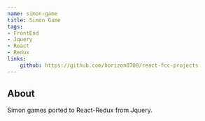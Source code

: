 ```yaml
---
name: simon-game
title: Simon Game
tags: 
- FrontEnd
- Jquery
- React
- Redux
links:
    github: https://github.com/horizon0708/react-fcc-projects
---
```

## About
Simon games ported to React-Redux from Jquery.
